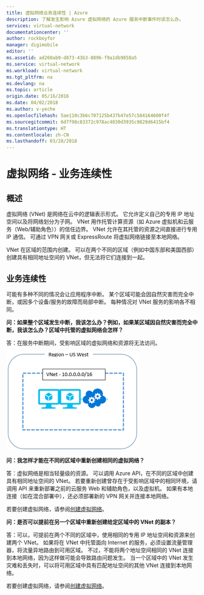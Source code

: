 ```yaml
---
title: 虚拟网络业务连续性 | Azure
description: 了解发生影响 Azure 虚拟网络的 Azure 服务中断事件时该怎么办。
services: virtual-network
documentationcenter: ''
author: rockboyfor
manager: digimobile
editor: ''
ms.assetid: ad260ab9-d873-43b3-8896-f9a1db9858a5
ms.service: virtual-network
ms.workload: virtual-network
ms.tgt_pltfrm: na
ms.devlang: na
ms.topic: article
origin.date: 05/16/2016
ms.date: 04/02/2018
ms.author: v-yeche
ms.openlocfilehash: 5ae110c3b6c707125b437b47e57c584164600f4f
ms.sourcegitcommit: 6d7f98c83372c978ac4030d3935c9829d6415bf4
ms.translationtype: HT
ms.contentlocale: zh-CN
ms.lasthandoff: 03/28/2018
---
```

# <a name="virtual-network---business-continuity"></a>虚拟网络 - 业务连续性

## <a name="overview"></a>概述
虚拟网络 (VNet) 是网络在云中的逻辑表示形式。 它允许定义自己的专用 IP 地址空间以及将网络划分为子网。 VNet 用作托管计算资源（如 Azure 虚拟机和云服务（Web/辅助角色））的信任边界。 VNet 允许在其托管的资源之间直接进行专用 IP 通信。 可通过 VPN 网关或 ExpressRoute 将虚拟网络链接至本地网络。

VNet 在区域的范围内创建。 可以在两个不同的区域（例如中国东部和美国西部）创建具有相同地址空间的 VNet，但无法将它们连接到一起。 

## <a name="business-continuity"></a>业务连续性

可能有多种不同的情况会让应用程序中断。 某个区域可能会因自然灾害而完全中断，或因多个设备/服务的故障而局部中断。 每种情况对 VNet 服务的影响各不相同。

**问：如果整个区域发生中断，我该怎么办？例如，如果某区域因自然灾害而完全中断，我该怎么办？区域中托管的虚拟网络会怎样？**

答：在服务中断期间，受影响区域的虚拟网络和资源将无法访问。

![虚拟网络简单关系图](./media/virtual-network-disaster-recovery-guidance/vnet.png)

**问：我怎样才能在不同的区域中重新创建相同的虚拟网络？**

答：虚拟网络是相当轻量级的资源。 可以调用 Azure API，在不同的区域中创建具有相同地址空间的 VNet。 若要重新创建曾存在于受影响区域中的相同环境，请调用 API 来重新部署之前的云服务 Web 和辅助角色，以及虚拟机。 如果有本地连接（如在混合部署中），还必须部署新的 VPN 网关并连接本地网络。

若要创建虚拟网络，请参阅[创建虚拟网络](manage-virtual-network.md#create-a-virtual-network)。

**问：是否可以提前在另一个区域中重新创建给定区域中的 VNet 的副本？**

答：可以，可提前在两个不同的区域中，使用相同的专用 IP 地址空间和资源来创建两个 VNet。 如果将在 VNet 中托管面向 Internet 的服务，必须设置流量管理器，将流量异地路由到可用区域。 不过，不能将两个地址空间相同的 VNet 连接到本地网络，因为这样做可能会导致路由问题发生。 当一个区域中的 VNet 发生灾难和丢失时，可以将可用区域中具有匹配地址空间的其他 VNet 连接到本地网络。

若要创建虚拟网络，请参阅[创建虚拟网络](manage-virtual-network.md#create-a-virtual-network)。
<!-- Update_Description: update meta properties, wording update update link  -->